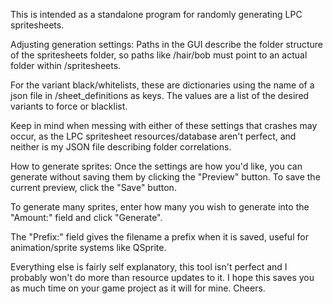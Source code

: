 This is intended as a standalone program for randomly generating LPC spritesheets.


Adjusting generation settings:
Paths in the GUI describe the folder structure of the spritesheets folder, so paths like /hair/bob must point to an actual folder within /spritesheets.

For the variant black/whitelists, these are dictionaries using the name of a json file in /sheet_definitions as keys.
The values are a list of the desired variants to force or blacklist.

Keep in mind when messing with either of these settings that crashes may occur, as the LPC spritesheet resources/database aren't perfect, and neither is my JSON file describing folder correlations.

How to generate sprites:
Once the settings are how you'd like, you can generate without saving them by clicking the "Preview" button.
To save the current preview, click the "Save" button.

To generate many sprites, enter how many you wish to generate into the "Amount:" field and click "Generate".

The "Prefix:" field gives the filename a prefix when it is saved, useful for animation/sprite systems like QSprite.

Everything else is fairly self explanatory, this tool isn't perfect and I probably won't do more than resource updates to it.
I hope this saves you as much time on your game project as it will for mine. Cheers.
